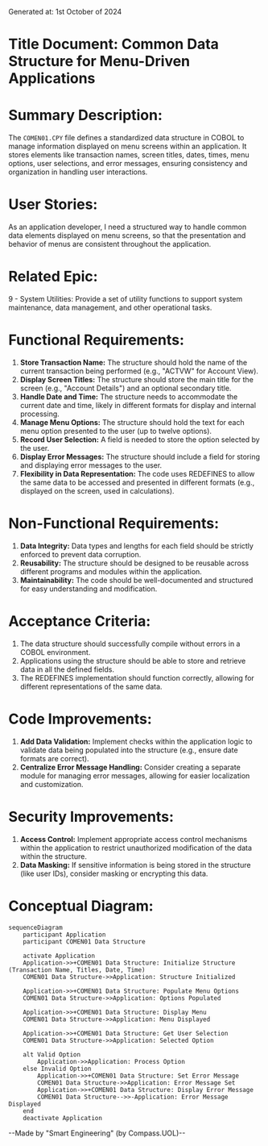 Generated at: 1st October of 2024

# **Title Document:** Common Data Structure for Menu-Driven Applications

# **Summary Description:**
The `COMEN01.CPY` file defines a standardized data structure in COBOL to manage information displayed on menu screens within an application. It stores elements like transaction names, screen titles, dates, times, menu options, user selections, and error messages, ensuring consistency and organization in handling user interactions.

# **User Stories:**
As an application developer, I need a structured way to handle common data elements displayed on menu screens, so that the presentation and behavior of menus are consistent throughout the application. 

# **Related Epic:**
9 - System Utilities: Provide a set of utility functions to support system maintenance, data management, and other operational tasks.

# **Functional Requirements:**
1.  **Store Transaction Name:**  The structure should hold the name of the current transaction being performed (e.g., "ACTVW" for Account View).
2.  **Display Screen Titles:**  The structure should store the main title for the screen (e.g., "Account Details") and an optional secondary title. 
3.  **Handle Date and Time:**  The structure needs to accommodate the current date and time, likely in different formats for display and internal processing.
4.  **Manage Menu Options:**  The structure should hold the text for each menu option presented to the user (up to twelve options).
5.  **Record User Selection:**  A field is needed to store the option selected by the user.
6.  **Display Error Messages:**  The structure should include a field for storing and displaying error messages to the user.
7.  **Flexibility in Data Representation:** The code uses REDEFINES to allow the same data to be accessed and presented in different formats (e.g., displayed on the screen, used in calculations).

# **Non-Functional Requirements:**
1.  **Data Integrity:**  Data types and lengths for each field should be strictly enforced to prevent data corruption.
2.  **Reusability:**  The structure should be designed to be reusable across different programs and modules within the application.
3.  **Maintainability:** The code should be well-documented and structured for easy understanding and modification.

# **Acceptance Criteria:**
1.  The data structure should successfully compile without errors in a COBOL environment.
2.  Applications using the structure should be able to store and retrieve data in all the defined fields.
3.  The REDEFINES implementation should function correctly, allowing for different representations of the same data.

# **Code Improvements:**
1.  **Add Data Validation:** Implement checks within the application logic to validate data being populated into the structure (e.g., ensure date formats are correct).
2.  **Centralize Error Message Handling:**  Consider creating a separate module for managing error messages, allowing for easier localization and customization.

# **Security Improvements:**
1.  **Access Control:**  Implement appropriate access control mechanisms within the application to restrict unauthorized modification of the data within the structure.
2.  **Data Masking:**  If sensitive information is being stored in the structure (like user IDs), consider masking or encrypting this data.

# **Conceptual Diagram:**

```mermaid
sequenceDiagram
    participant Application
    participant COMEN01 Data Structure

    activate Application
    Application->>+COMEN01 Data Structure: Initialize Structure (Transaction Name, Titles, Date, Time)
    COMEN01 Data Structure->>Application: Structure Initialized

    Application->>+COMEN01 Data Structure: Populate Menu Options
    COMEN01 Data Structure->>Application: Options Populated

    Application->>+COMEN01 Data Structure: Display Menu
    COMEN01 Data Structure->>Application: Menu Displayed
    
    Application->>+COMEN01 Data Structure: Get User Selection
    COMEN01 Data Structure->>Application: Selected Option

    alt Valid Option
        Application->>Application: Process Option
    else Invalid Option
        Application->>+COMEN01 Data Structure: Set Error Message
        COMEN01 Data Structure->>Application: Error Message Set
        Application->>+COMEN01 Data Structure: Display Error Message
        COMEN01 Data Structure-->>-Application: Error Message Displayed
    end
    deactivate Application
```

--Made by "Smart Engineering" (by Compass.UOL)--